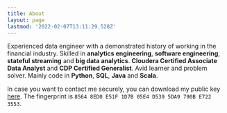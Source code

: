 ```yaml
---
title: About
layout: page
lastmod: '2022-02-07T13:11:29.528Z'
---
```

Experienced data engineer with a demonstrated history of working in the financial industry. Skilled in **analytics engineering**, **software engineering**, **stateful streaming** and **big data analytics**. **Cloudera Certified Associate Data Analyst** and **CDP Certified Generalist**. Avid learner and problem solver. Mainly code in **Python**, **SQL**, **Java** and **Scala**.

<span data-nosnippet>In case you want to contact me securely, you can download my public key [here][here]. The fingerprint is `8564 8ED0 E51F 1D7B 05E4 D539 5DA9 790B E722 3553`.</span>

[here]: https://keys.openpgp.org/vks/v1/by-fingerprint/85648ED0E51F1D7B05E4D5395DA9790BE7223553
